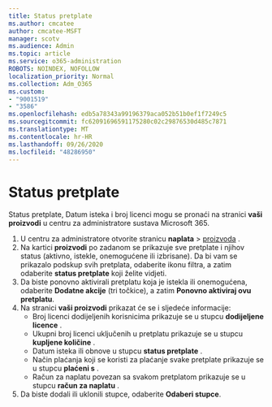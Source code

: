 ```yaml
---
title: Status pretplate
ms.author: cmcatee
author: cmcatee-MSFT
manager: scotv
ms.audience: Admin
ms.topic: article
ms.service: o365-administration
ROBOTS: NOINDEX, NOFOLLOW
localization_priority: Normal
ms.collection: Adm_O365
ms.custom:
- "9001519"
- "3586"
ms.openlocfilehash: edb5a78343a99196379aca052b51b0ef1f7249c5
ms.sourcegitcommit: fc62091696591175280c02c29876530d485c7871
ms.translationtype: MT
ms.contentlocale: hr-HR
ms.lasthandoff: 09/26/2020
ms.locfileid: "48286950"
---
```

# <a name="subscription-status"></a>Status pretplate

Status pretplate, Datum isteka i broj licenci mogu se pronaći na stranici **vaši proizvodi** u centru za administratore sustava Microsoft 365.

1. U centru za administratore otvorite stranicu **naplata**  >  [proizvoda](https://go.microsoft.com/fwlink/p/?linkid=842054) .
2. Na kartici **proizvodi** po zadanom se prikazuje sve pretplate i njihov status (aktivno, istekle, onemogućene ili izbrisane). Da bi vam se prikazalo podskup svih pretplata, odaberite ikonu filtra, a zatim odaberite **status pretplate** koji želite vidjeti.
3. Da biste ponovno aktivirali pretplatu koja je istekla ili onemogućena, odaberite **Dodatne akcije** (tri točkice), a zatim **Ponovno aktiviraj ovu pretplatu**.
4. Na stranici **vaši proizvodi** prikazat će se i sljedeće informacije:
    - Broj licenci dodijeljenih korisnicima prikazuje se u stupcu **dodijeljene licence** .
    - Ukupni broj licenci uključenih u pretplatu prikazuje se u stupcu **kupljene količine** .
    - Datum isteka ili obnove u stupcu **status pretplate** .
    - Način plaćanja koji se koristi za plaćanje svake pretplate prikazuje se u stupcu **plaćeni s** .
    - Račun za naplatu povezan sa svakom pretplatom prikazuje se u stupcu **račun za naplatu** .
5. Da biste dodali ili uklonili stupce, odaberite **Odaberi stupce**.